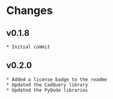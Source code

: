 Changes
=======

v0.1.8
-----
    * Initial commit

v0.2.0
-----
    * Added a license badge to the readme
    * Updated the CadQuery library
    * Updated the PyQode libraries
